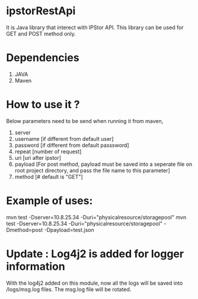 # ipstorRestApi

It is Java library that interect with IPStor API. This library can be used for GET and POST method only. 

# Dependencies
1. JAVA
2. Maven

# How to use it ? 
Below parameters need to be send when running it from maven,
1. server
2. username [if different from default user]
3. password [if different from default passsword]
4. repeat [number of request]
5. uri [uri after ipstor\]
6. payload [For post method, payload must be saved into a seperate file on root project directory, and pass the file name to this parameter]
7. method [# default is "GET"]

# Example of uses:

  mvn test -Dserver=10.8.25.34 -Duri="physicalresource/storagepool"
  mvn test -Dserver=10.8.25.34 -Duri="physicalresource/storagepool" -Dmethod=post -Dpayload=test.json

# Update : Log4j2 is added for logger information
  With the log4j2 added on this module, now all the logs will be saved into /logs/msg.log files. The msg.log file will be rotated.  
  
